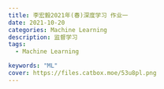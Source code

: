 ```yaml
---
title: 李宏毅2021年(春)深度学习 作业一  
date: 2021-10-20  
categories: Machine Learning  
description: 监督学习  
tags:   
  - Machine Learning  

keywords: "ML"  
cover: https://files.catbox.moe/53u8pl.png
---
```


